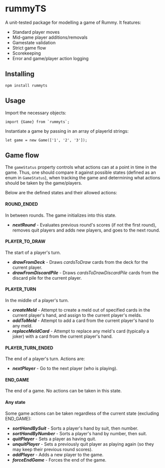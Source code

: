 # rummyTS

A unit-tested package for modelling a game of Rummy. It features:
- Standard player moves
- Mid-game player additions/removals
- Gamestate validation
- Strict game flow
- Scorekeeping
- Error and game/player action logging

## Installing
```
npm install rummyts
```

## Usage
Import the necessary objects:
```
import {Game} from `rummyts`;
```

Instantiate a game by passing in an array of playerId strings:
```
let game = new Game(['1', '2', '3']);
```

## Game flow
The `gameStatus` property controls what actions can at a point in time in the game. Thus, one should compare it against possible states (defined as an enum in `GameStatus`), when tracking the game and determining what actions should be taken by the game/players. 

Below are the defined states and their allowed actions:

#### ROUND_ENDED 
In between rounds. The game initializes into this state.
- ***nextRound*** - Evaluates previous round's scores (if not the first round), removes quit players and adds new players, and goes to the next round.

#### PLAYER_TO_DRAW
The start of a player's turn.
- ***drawFromDeck*** - Draws *cardsToDraw* cards from the deck for the current player.  
- ***drawFromDiscardPile*** - Draws *cardsToDrawDiscardPile* cards from the discard pile for the current player.

#### PLAYER_TURN
In the middle of a player's turn.
- ***createMeld*** - Attempt to create a meld out of specified cards in the current player's hand, and assign to the current player's melds.
- ***addToMeld*** - Attempt to add a card from the current player's hand to any meld.
- ***replaceMeldCard*** - Attempt to replace any meld's card (typically a joker) with a card from the current player's hand.

#### PLAYER_TURN_ENDED
The end of a player's turn. Actions are:
- ***nextPlayer*** - Go to the next player (who is playing).

#### END_GAME
The end of a game. No actions can be taken in this state.

#### Any state
Some game actions can be taken regardless of the current state (excluding END_GAME):
- ***sortHandBySuit*** - Sorts a player's hand by suit, then number.  
- ***sortHandByNumber*** - Sorts a player's hand by number, then suit.  
- ***quitPlayer*** - Sets a player as having quit.  
- ***unquitPlayer*** - Sets a previously quit player as playing again (so they may keep their previous round scores).  
- ***addPlayer*** - Adds a new player to the game.  
- ***forceEndGame*** - Forces the end of the game.  

